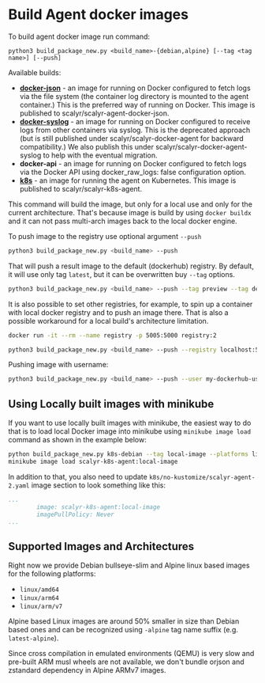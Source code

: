 # Build Agent docker images

To build agent docker image run command:

```
python3 build_package_new.py <build_name>-{debian,alpine} [--tag <tag name>] [--push]
```

Available builds:
* **[docker-json](https://app.scalyr.com/help/install-agent-docker)** - an image for running on Docker configured to fetch
  logs via the file system (the container log directory is mounted to the agent container.) This is the preferred way
  of running on Docker. This image is published to scalyr/scalyr-agent-docker-json.
* **[docker-syslog](https://app.scalyr.com/help/install-agent-docker)** - an image for running on Docker configured to
  receive logs from other containers via syslog. This is the deprecated approach (but is still published under
  scalyr/scalyr-docker-agent for backward compatibility.)  We also publish this under scalyr/scalyr-docker-agent-syslog
  to help with the eventual migration.
* **docker-api** - an image for running on
    Docker configured to fetch logs via the Docker API using docker_raw_logs: false configuration option.
* **[k8s](https://app.scalyr.com/help/install-agent-kubernetes)** - an image for running the agent on Kubernetes.
    This image is published to scalyr/scalyr-k8s-agent.

This command will build the image, but only for a local use and only for the current architecture. That's because
image is build by using ``docker buildx`` and it can not pass multi-arch images back to the local docker engine.

To push image to the registry use optional argument ``--push``

```bash
python3 build_package_new.py <build_name> --push
```

That will push a result image to the default (dockerhub) registry. By default, it will use only
tag ``latest``, but it can be overwritten buy ``--tag`` options.

```bash
python3 build_package_new.py <build_name> --push --tag preview --tag debug
```

It is also possible to set other registries, for example, to spin up a container with local docker registry
and to push an image there. That is also a possible workaround for a local build's architecture limitation.

```bash
docker run -it --rm --name registry -p 5005:5000 registry:2

python3 build_package_new.py <build_name> --push --registry localhost:5000
```

Pushing image with username:

```bash
python3 build_package_new.py <build_name> --push --user my-dockerhub-user
```

## Using Locally built images with minikube

If you want to use locally built images with minikube, the easiest way to do that is to load
local Docker image into minikube using ``minikube image load`` command as shown in the example
below:

```bash
python build_package_new.py k8s-debian --tag local-image --platforms linux/amd64
minikube image load scalyr-k8s-agent:local-image
```

In addition to that, you also need to update ``k8s/no-kustomize/scalyr-agent-2.yaml``  image
section to look something like this:

```yaml
...
        image: scalyr-k8s-agent:local-image
        imagePullPolicy: Never
...
```

## Supported Images and Architectures

Right now we provide Debian bullseye-slim and Alpine linux based images for the following platforms:
  * ``linux/amd64``
  * ``linux/arm64``
  * ``linux/arm/v7``

Alpine based Linux images are around 50% smaller in size than Debian based ones and can be recognized
using ``-alpine`` tag name suffix (e.g. ``latest-alpine``).

Since cross compilation in emulated environments (QEMU) is very slow and pre-built ARM musl wheels
are not available, we don't bundle orjson and zstandard dependency in Alpine ARMv7 images.
